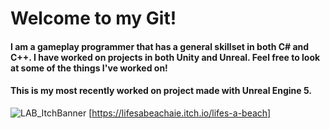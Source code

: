 # Welcome to my Git!
#### I am a gameplay programmer that has a general skillset in both C# and C++. I have worked on projects in both Unity and Unreal. Feel free to look at some of the things I've worked on!

#### This is my most recently worked on project made with Unreal Engine 5.
![LAB_ItchBanner](https://github.com/user-attachments/assets/26881d42-65c4-4cbe-8d21-6c9ac9464732)
[https://lifesabeachaie.itch.io/lifes-a-beach]

<!--
**parisrainey/parisrainey** is a ✨ _special_ ✨ repository because its `README.md` (this file) appears on your GitHub profile.

Here are some ideas to get you started:

- 🔭 I’m currently working on ...
- 🌱 I’m currently learning ...
- 👯 I’m looking to collaborate on ...
- 🤔 I’m looking for help with ...
- 💬 Ask me about ...
- 📫 How to reach me: ...
- 😄 Pronouns: ...
- ⚡ Fun fact: ...
-->
